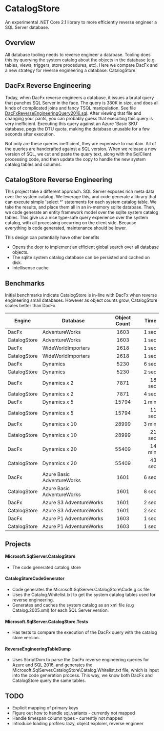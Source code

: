 # CatalogStore
An experimental .NET Core 2.1 library to more efficiently reverse engineer a SQL Server database.

## Overview
All database tooling needs to reverse engineer a database.  Tooling does this by querying the system catalog about the objects
in the database (e.g. tables, views, triggers, store procedures, etc).  Here we compare DacFx and a new strategy for reverse 
engineering a database: CatalogStore.

## DacFx Reverse Engineering
Today, when DacFx reverse engineers a database, it issues a brutal query that punches SQL Server in the face.  The query is 
380K in size, and does all kinds of complicated joins and fancy TSQL manipulation.  See file 
[DacFxReverseEngineeringQuery2016.sql](ReverseEngineeringTableDump/DacFxReverseEngineeringQuery2016.sql).
After viewing that file and changing your pants, you can probably guess that executing this query is very inefficient. Executing 
this query against an Azure 'Basic SKU' database, pegs the DTU quota, making the database unusable for a few seconds after 
execution. 

Not only are these queries inefficient, they are expensive to maintain.  All of the queries are handcrafted against a SQL 
version.  When we release a new version of SQL, we cut and paste the query text, along with the SqlClient processing code,
and then update the copy to handle the new system catalog tables and columns.

## CatalogStore Reverse Engineering
This project take a different approach.  SQL Server exposes rich meta data over the system catalog.  We leverage this, and code
generate a library that can execute simple 'select *' statements for each system catalog table.  We take the results, and 
place them all in an in-memory sqlite database.  Then, we code generate an entity framework model over the sqlite system 
catalog tables.  This give us a nice type-safe query experience over the system catalog, with all processing occurring on 
the client side.  Because everything is code generated, maintenance should be lower.

This design can potentially have other benefits
* Opens the door to implement an efficient global search over all database objects.
* The sqlite system catalog database can be persisted and cached on disk.
* Intellisense cache

## Benchmarks
Initial benchmarks indicate CatalogStore is in-line with DacFx when reverse engineering small databases.  However as object
counts grow, CatalogStore scales better than DacFx.

| Engine              | Database                   | Object Count  | Time      |
| ------------------- | -------------------------- |:-------------:| ---------:|
| DacFx               | AdventureWorks             | 1603          | 1 sec     |
| CatalogStore        | AdventureWorks             | 1603          | 1 sec     |
| DacFx               | WideWorldImporters         | 2618          | 1 sec     |
| CatalogStore        | WideWorldImporters         | 2618          | 1 sec     |
| DacFx               | Dynamics                   | 5230          | 6 sec     |
| CatalogStore        | Dynamics                   | 5230          | 2 sec     |
| DacFx               | Dynamics x 2               | 7871          | 18 sec    |
| CatalogStore        | Dynamics x 2               | 7871          | 4 sec     |
| DacFx               | Dynamics x 5               | 15794         | 1 min     |
| CatalogStore        | Dynamics x 5               | 15794         | 11 sec    |
| DacFx               | Dynamics x 10              | 28999         | 3 min     |
| CatalogStore        | Dynamics x 10              | 28999         | 21 sec    |
| DacFx               | Dynamics x 20              | 55409         | 14 min    |
| CatalogStore        | Dynamics x 20              | 55409         | 43 sec    |
| DacFx               | Azure Basic AdventureWorks | 1601          | 6 sec     |
| CatalogStore        | Azure Basic AdventureWorks | 1601          | 8 sec     |
| DacFx               | Azure S3 AdventureWorks    | 1601          | 2 sec     |
| CatalogStore        | Azure S3 AdventureWorks    | 1601          | 2 sec     |
| DacFx               | Azure P1 AdventureWorks    | 1603          | 1 sec     |
| CatalogStore        | Azure P1 AdventureWorks    | 1603          | 1 sec     |

## Projects

#### Microsoft.SqlServer.CatalogStore
* The code generated catalog store

#### CatalogStoreCodeGenerator
* Code generates the Microsoft.SqlServer.CatalogStore\Code.g.cs file
* Uses the Catalog.Whitelist.txt to get the system catalog tables used for reverse engineering.
* Generates and caches the system catalog as an xml file (e.g Catalog.2005.xml) for each SQL Server version.


#### Microsoft.SqlServer.CatalogStore.Tests
* Has tests to compare the execution of the DacFx query with the catalog store version.

#### ReverseEngineeringTableDump
* Uses ScriptDom to parse the DacFx reverse engineering queries for Azure and SQL 2016, and generates the 
Microsoft.SqlServer.CatalogStore\Catalog.Whitelist.txt file, which is input into the code generation process.  This 
way, we know both DacFx and CatalogStore query the same tables.

## TODO
*  Explicit mapping of primary keys
* Figure out how to handle sql_variants - currently not mapped
* Handle timespan column types - currently not mapped
* Introduce loading profiles: lazy, object explorer, reverse engineer

